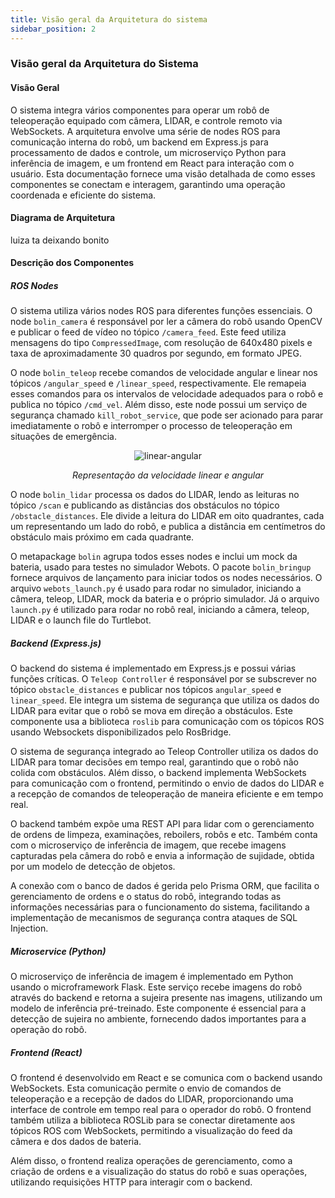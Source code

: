 ```yaml
---
title: Visão geral da Arquitetura do sistema 
sidebar_position: 2
---
```


### Visão geral da Arquitetura do Sistema

#### Visão Geral

O sistema integra vários componentes para operar um robô de teleoperação equipado com câmera, LIDAR, e controle remoto via WebSockets. A arquitetura envolve uma série de nodes ROS para comunicação interna do robô, um backend em Express.js para processamento de dados e controle, um microserviço Python para inferência de imagem, e um frontend em React para interação com o usuário. Esta documentação fornece uma visão detalhada de como esses componentes se conectam e interagem, garantindo uma operação coordenada e eficiente do sistema.

#### Diagrama de Arquitetura

luiza ta deixando bonito

#### Descrição dos Componentes

##### ROS Nodes

O sistema utiliza vários nodes ROS para diferentes funções essenciais. O node `bolin_camera` é responsável por ler a câmera do robô usando OpenCV e publicar o feed de vídeo no tópico `/camera_feed`. Este feed utiliza mensagens do tipo `CompressedImage`, com resolução de 640x480 pixels e taxa de aproximadamente 30 quadros por segundo, em formato JPEG.

O node `bolin_teleop` recebe comandos de velocidade angular e linear nos tópicos `/angular_speed` e `/linear_speed`, respectivamente. Ele remapeia esses comandos para os intervalos de velocidade adequados para o robô e publica no tópico `/cmd_vel`. Além disso, este node possui um serviço de segurança chamado `kill_robot_service`, que pode ser acionado para parar imediatamente o robô e interromper o processo de teleoperação em situações de emergência.

<div align="center">

![linear-angular](/img/linear-angular.avif)

_Representação da velocidade linear e angular_

</div>

O node `bolin_lidar` processa os dados do LIDAR, lendo as leituras no tópico `/scan` e publicando as distâncias dos obstáculos no tópico `/obstacle_distances`. Ele divide a leitura do LIDAR em oito quadrantes, cada um representando um lado do robô, e publica a distância em centímetros do obstáculo mais próximo em cada quadrante.

O metapackage `bolin` agrupa todos esses nodes e inclui um mock da bateria, usado para testes no simulador Webots. O pacote `bolin_bringup` fornece arquivos de lançamento para iniciar todos os nodes necessários. O arquivo `webots_launch.py` é usado para rodar no simulador, iniciando a câmera, teleop, LIDAR, mock da bateria e o próprio simulador. Já o arquivo `launch.py` é utilizado para rodar no robô real, iniciando a câmera, teleop, LIDAR e o launch file do Turtlebot.

##### Backend (Express.js)

O backend do sistema é implementado em Express.js e possui várias funções críticas. O `Teleop Controller` é responsável por se subscrever no tópico `obstacle_distances` e publicar nos tópicos `angular_speed` e `linear_speed`. Ele integra um sistema de segurança que utiliza os dados do LIDAR para evitar que o robô se mova em direção a obstáculos. Este componente usa a biblioteca `roslib` para comunicação com os tópicos ROS usando Websockets disponibilizados pelo RosBridge.

O sistema de segurança integrado ao Teleop Controller utiliza os dados do LIDAR para tomar decisões em tempo real, garantindo que o robô não colida com obstáculos. Além disso, o backend implementa WebSockets para comunicação com o frontend, permitindo o envio de dados do LIDAR e a recepção de comandos de teleoperação de maneira eficiente e em tempo real.

O backend também expõe uma REST API para lidar com o gerenciamento de ordens de limpeza, examinações, reboilers, robôs e etc. Também conta com o microserviço de inferência de imagem, que recebe imagens capturadas pela câmera do robô e envia a informação de sujidade, obtida por um modelo de detecção de objetos.

A conexão com o banco de dados é gerida pelo Prisma ORM, que facilita o gerenciamento de ordens e o status do robô, integrando todas as informações necessárias para o funcionamento do sistema, facilitando a implementação de mecanismos de segurança contra ataques de SQL Injection.

##### Microservice (Python)

O microserviço de inferência de imagem é implementado em Python usando o microframework Flask. Este serviço recebe imagens do robô através do backend e retorna a sujeira presente nas imagens, utilizando um modelo de inferência pré-treinado. Este componente é essencial para a detecção de sujeira no ambiente, fornecendo dados importantes para a operação do robô.

##### Frontend (React)

O frontend é desenvolvido em React e se comunica com o backend usando WebSockets. Esta comunicação permite o envio de comandos de teleoperação e a recepção de dados do LIDAR, proporcionando uma interface de controle em tempo real para o operador do robô. O frontend também utiliza a biblioteca ROSLib para se conectar diretamente aos tópicos ROS com WebSockets, permitindo a visualização do feed da câmera e dos dados de bateria.

Além disso, o frontend realiza operações de gerenciamento, como a criação de ordens e a visualização do status do robô e suas operações, utilizando requisições HTTP para interagir com o backend.

